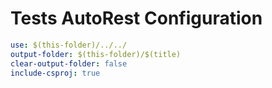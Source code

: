 # Tests AutoRest Configuration

``` yaml
use: $(this-folder)/../../
output-folder: $(this-folder)/$(title)
clear-output-folder: false
include-csproj: true
```